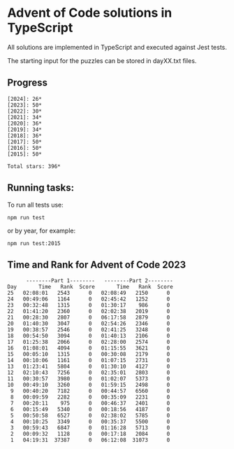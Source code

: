 Advent of Code solutions in TypeScript
======================================

All solutions are implemented in TypeScript and executed against Jest tests.

The starting input for the puzzles can be stored in dayXX.txt files.

## Progress

    [2024]: 26*
    [2023]: 50*
    [2022]: 30*
    [2021]: 34*
    [2020]: 36*
    [2019]: 34*
    [2018]: 36*
    [2017]: 50*
    [2016]: 50*
    [2015]: 50*

    Total stars: 396*
## Running tasks:

To run all tests use:

    npm run test

or by year, for example:

    npm run test:2015

## Time and Rank for Advent of Code 2023

          --------Part 1--------   --------Part 2--------
    Day       Time   Rank  Score       Time   Rank  Score
    25   02:08:01   2543      0   02:08:49   2150      0
    24   00:49:06   1164      0   02:45:42   1252      0
    23   00:32:48   1315      0   01:30:17    986      0
    22   01:41:20   2360      0   02:02:38   2019      0
    21   00:28:30   2807      0   06:17:58   2879      0
    20   01:40:30   3047      0   02:54:26   2346      0
    19   00:38:57   2546      0   02:41:25   3248      0
    18   00:54:50   3094      0   01:40:13   2106      0
    17   01:25:38   2066      0   02:28:00   2574      0
    16   01:08:01   4094      0   01:15:55   3621      0
    15   00:05:10   1315      0   00:30:08   2179      0
    14   00:10:06   1161      0   01:07:15   2731      0
    13   01:23:41   5804      0   01:30:10   4127      0
    12   02:10:43   7256      0   02:35:01   2803      0
    11   00:30:57   3980      0   01:02:07   5373      0
    10   00:49:10   3260      0   01:59:15   2498      0
     9   00:40:20   7182      0   00:44:57   6560      0
     8   00:09:59   2282      0   00:35:09   2231      0
     7   00:20:11    975      0   00:46:37   2401      0
     6   00:15:49   5340      0   00:18:56   4187      0
     5   00:50:58   6527      0   02:38:02   5785      0
     4   00:10:25   3349      0   00:35:37   5500      0
     3   00:59:43   6847      0   01:16:28   5713      0
     2   00:09:32   1128      0   00:17:18   2084      0
     1   04:19:31  37387      0   06:12:08  31073      0